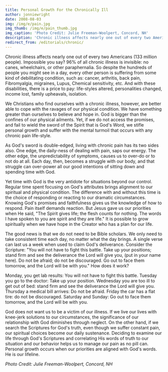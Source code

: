 ```yaml
---
title: Personal Growth For the Chronically Ill
author: jonniewright
date: 2008-08-03
img: /img/e/pain.jpg
img_thumb: /img/e/pain_thumb.jpg
img_caption: 'Photo Credit: Julie Freeman-Woolpert, Concord, NH'
description: 'Chronic illness affects nearly one out of every two Americans (133 million people). Impossible you say? 96% of all chronic illness is invisible: no canes, wheelchairs, or other paraphernalia. So despite the hundreds of people you might see in a day, every other person is suffering from some&hellip;'
redirect_from: /editorials/chronic/
---
```


Chronic illness affects nearly one out of every two Americans (133 million people). Impossible you say? 96% of all chronic illness is invisible: no canes, wheelchairs, or other paraphernalia. So despite the hundreds of people you might see in a day, every other person is suffering from some kind of debilitating condition, such as: cancer, arthritis, back pain, Fibromyalgia, migraines, Lupus, Chemical sensitivity, etc. And with these disabilities, there is a price to pay: life-styles altered, personalities changed, income lost, family upheavals, isolation.

We Christians who find ourselves with a chronic illness, however, are better able to cope with the ravages of our physical condition. We have something greater than ourselves to believe and hope in. God is bigger than the confines of our physical ailments. Yet, if we do not access the promises, and fail to wield the sword of the Spirit that is God's Word, we stifle personal growth and suffer with the mental turmoil that occurs with any chronic pain life-style.

As God's sword is double-edged, living with chronic pain has its two sides also. One edge, the daily-ness of dealing with pain, saps our energy. The other edge, the unpredictability of symptoms, causes us to over-do or to not do at all. Each day, then, becomes a struggle with our body, and that struggle can over-power all our good intentions of sitting down and spending time with God.

Yet time with God is the very antidote for situations beyond our control. Regular time spent focusing on God's attributes brings alignment to our spiritual and physical condition. The difference with and without this time is the choice of responding or reacting to our dramatic circumstances. Knowing God's promises and faithfulness gives us the knowledge of how to respond. Pain itself demands reaction. But Jesus gave us our priorities when He said, "The Spirit gives life; the flesh counts for nothing. The words I have spoken to you are spirit and they are life." It is possible to grow spiritually when we have hope in the Creator who has a plan for our life.

The good news is that we do not need to be Bible scholars. We only need to take consistent time each day, no matter what the day brings. A single verse can last us a week when used to claim God's deliverance. Consider the Scripture: "You will not have to fight this battle. Take up your positions; stand firm and see the deliverance the Lord will give you, (put in your name here). Do not be afraid; do not be discouraged. Go out to face them tomorrow, and the Lord will be with you." How does it work?

Monday, you get lab results: You will not have to fight this battle. Tuesday you go to the doctor: Take up your position. Wednesday you are too ill to get out of bed: stand firm and see the deliverance the Lord will give you. Thursday a medical bill arrives: Do not be afraid. Friday the car has a flat tire: do not be discouraged. Saturday and Sunday: Go out to face them tomorrow, and the Lord will be with you.

God does not want us to be a victim of our illness. If we live our lives with knee-jerk solutions to our circumstances, the significance of our relationship with God diminishes through neglect. On the other hand, if we search the Scriptures for God's truth, even though we suffer constant pain, our spiritual choices become our daily sustenance. Deciding to examine our life through God's Scriptures and correlating His words of truth to our situation and our behavior helps us to manage our pain as no pill can. Personal growth occurs when our priorities are aligned with God's words. He is our lifeline.

*Photo Credit: Julie Freeman-Woolpert, Concord, NH*
